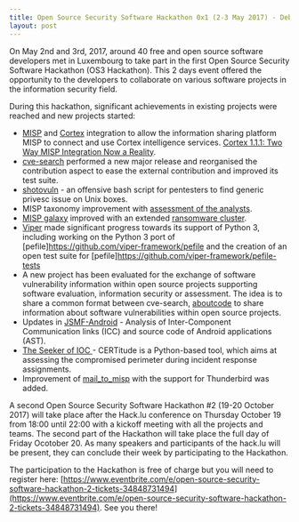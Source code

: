 ```yaml
---
title: Open Source Security Software Hackathon 0x1 (2-3 May 2017) - Debriefing
layout: post
---
```


On May 2nd and 3rd, 2017, around 40 free and open source software developers met in Luxembourg to take part in the first Open Source Security Software Hackathon (OS3 Hackathon). This 2 days event offered the opportunity to the developers to collaborate on various software projects in the information security field.

During this hackathon, significant achievements in existing projects were reached and new projects started:

- [MISP](http://www.misp.software/2017/05/09/MISP.2.4.73.released.html) and [Cortex](https://github.com/CERT-BDF/Cortex) integration to allow the information sharing platform MISP to connect and use Cortex intelligence services. [Cortex 1.1.1: Two Way MISP Integration Now a Reality](https://blog.thehive-project.org/2017/05/17/cortex-1-1-1-two-way-misp-integration-now-a-reality/).
- [cve-search](https://github.com/cve-search/cve-search) performed a new major release and reorganised the contribution aspect to ease the external contribution and improved its test suite.
- [shotovuln](https://github.com/444xxk/shotovuln) - an offensive bash script for pentesters to find generic privesc issue on Unix boxes.
- MISP taxonomy improvement with [assessment of the analysts](https://github.com/MISP/misp-taxonomies/blob/master/analyst-assessment/machinetag.json).
- [MISP galaxy](https://github.com/MISP/misp-galaxy) improved with an extended [ransomware cluster](https://www.misp.software/galaxy.pdf).
- [Viper](https://github.com/viper-framework/viper/) made significant progress towards its support of Python 3, including working on the Python 3 port of [pefile]https://github.com/viper-framework/pefile and the creation of an open test suite for [pefile]https://github.com/viper-framework/pefile-tests
- A new project has been evaluated for the exchange of software vulnerability information within open source projects supporting software evaluation, information security or assessment. The idea is to share a common format between cve-search, [aboutcode](https://github.com/nexB/scancode-toolkit) to share information about software vulnerabilities within open source projects.
- Updates in [JSMF-Android](https://github.com/ICC-analysis/JSMF-Android) - Analysis of Inter-Component Communication links (ICC) and source code of Android applications (AST).
- [The Seeker of IOC ](https://github.com/cert-w/certitude) - CERTitude is a Python-based tool, which aims at assessing the compromised perimeter during incident response assignments.
- Improvement of [mail_to_misp]( https://github.com/rommelfs/mail_to_misp) with the support for Thunderbird was added.

A second Open Source Security Software Hackathon #2 (19-20 October 2017) will take place after the Hack.lu conference on Thursday October 19 from 18:00 until 22:00 with a kickoff meeting with all the projects and teams. The second part of the Hackathon will take place the full day of Friday Ocotober 20. As many speakers and participants of the hack.lu will be present, they can conclude their week by participating to the Hackathon.

The participation to the Hackathon is free of charge but you will need to register here: [https://www.eventbrite.com/e/open-source-security-software-hackathon-2-tickets-34848731494](https://www.eventbrite.com/e/open-source-security-software-hackathon-2-tickets-34848731494). See you there!

